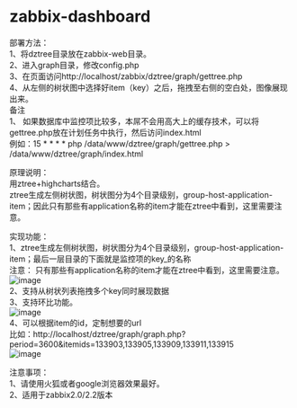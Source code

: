 zabbix-dashboard
================
部署方法：  
	1、将dztree目录放在zabbix-web目录。  
	2、进入graph目录，修改config.php  
	3、在页面访问http://localhost/zabbix/dztree/graph/gettree.php  
	4、从左侧的树状图中选择好item（key）之后，拖拽至右侧的空白处，图像展现出来。  
	备注  
1、	如果数据库中监控项比较多，本屌不会用高大上的缓存技术，可以将gettree.php放在计划任务中执行，然后访问index.html  
		例如：15 * * * * php /data/www/dztree/graph/gettree.php > /data/www/dztree/graph/index.html   

原理说明：  
	用ztree+highcharts结合。  
	ztree生成左侧树状图，树状图分为4个目录级别，group-host-application-item；因此只有那些有application名称的item才能在ztree中看到，这里需要注意。  

实现功能：  
	1、ztree生成左侧树状图，树状图分为4个目录级别，group-host-application-item；最后一层目录的下面就是监控项的key_的名称  
		注意： 只有那些有application名称的item才能在ztree中看到，这里需要注意。  
  ![image](https://raw.githubusercontent.com/shanks1127/zabbix-dashboard/master/image/1.jpg)  
  2、支持从树状列表拖拽多个key同时展现数据  
	3、支持环比功能。  
  ![image](https://raw.githubusercontent.com/shanks1127/zabbix-dashboard/master/image/2.jpg)   
  4、可以根据item的id，定制想要的url  
		比如：http://localhost/dztree/graph/graph.php?period=3600&itemids=133903,133905,133909,133911,133915  
  ![image](https://raw.githubusercontent.com/shanks1127/zabbix-dashboard/master/image/3.jpg)   
  
注意事项：  
	1、请使用火狐或者google浏览器效果最好。  
	2、适用于zabbix2.0/2.2版本  
